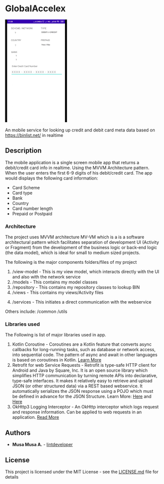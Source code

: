 # GlobalAccelex
<img src="demo.gif"  width="40%" height="40%" />

An mobile service for looking up credit and debit card meta data based on https://binlist.net/ in realtime

## Description
The mobile application is a single screen mobile app that returns a debit/credit card info in realtime. Using the MVVM Architecture pattern. When the user enters the first 6-9 digits of his debit/credit card. The app would displays the following card information: 
- Card Scheme
- Card type
- Bank
- Country
- Card number length
- Prepaid or Postpaid

### Architecture

The project uses MVVM architecture MV-VM which is a is a software architectural pattern which facilitates separation of development UI (Activity or Fragment) from the development of the business logic or back-end logic (the data model), which is ideal for small to medium sized projects. 

The following is the major components folders/files of my project
1) /view-model - This is my view model, which interacts directly with the UI and also with the network service
2) /models - This contains my model classes
3) /repository - This contains my repository classes to lookup BIN
4) /views - This contains my views/Activity files
4. /services - This initiates a direct communication with the webservice

Others include:
/common
/utils 

### Libraries used 
The Following is list of major libraries used in app.
1) Kotlin Coroutine - Coroutines are a Kotlin feature that converts async callbacks for long-running tasks, such as database or network access, into sequential code.  The pattern of async and await in other languages is based on coroutines in Kotlin. [Learn More](https://kotlinlang.org/docs/coroutines-overview.html#sample-projects)
2) Retrofit for web Service Requests - Retrofit is type-safe HTTP client for Android and Java by Square, Inc. It is an open source library which simplifies HTTP communication by turning remote APIs into declarative, type-safe interfaces. It makes it relatively easy to retrieve and upload JSON (or other structured data) via a REST based webservice. It automatically serializes the JSON response using a POJO which must be defined in advance for the JSON Structure. Learn More: [Here](https://square.github.io/retrofit/) and [Here](https://medium.com/cr8resume/make-your-hand-dirty-with-retrofit-2-a-type-safe-http-client-for-android-and-java-c546f88b3a51)
3) OkHttp3 Logging Interceptor - An OkHttp interceptor which logs request and response information. Can be applied to web requests in an application. [Read More](https://square.github.io/okhttp/)

## Authors

* **Musa Musa A.**  - [lintdeveloper](https://github.com/lintdeveloper)

## License
This project is licensed under the MIT License - see the [LICENSE.md](LICENSE.md) file for details
